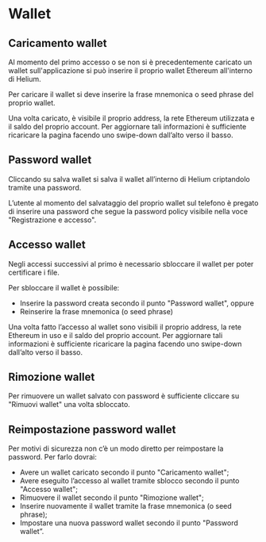 # Wallet

## Caricamento wallet

Al momento del primo accesso o se non si è precedentemente caricato un wallet sull'applicazione si può inserire il proprio wallet Ethereum all'interno di Helium.

Per caricare il wallet si deve inserire la frase mnemonica o seed phrase del proprio wallet.

Una volta caricato, è visibile il proprio address, la rete Ethereum utilizzata e il saldo del proprio account. Per aggiornare tali informazioni è sufficiente ricaricare la pagina facendo uno swipe-down dall’alto verso il basso.

## Password wallet

Cliccando su salva wallet si salva il wallet all’interno di Helium criptandolo tramite una password.

L’utente al momento del salvataggio del proprio wallet sul telefono è pregato di inserire una password che segue la password policy visibile nella voce "Registrazione e accesso".

## Accesso wallet

Negli accessi successivi al primo è necessario sbloccare il wallet per poter certificare i file.

Per sbloccare il wallet è possibile:
- Inserire la password creata secondo il punto "Password wallet", oppure
- Reinserire la frase mnemonica (o seed phrase)

Una volta fatto l’accesso al wallet sono visibili il proprio address, la rete Ethereum in uso e il saldo del proprio account. Per aggiornare tali informazioni è sufficiente ricaricare la pagina facendo uno swipe-down dall’alto verso il basso.

## Rimozione wallet

Per rimuovere un wallet salvato con password è sufficiente cliccare su "Rimuovi wallet" una volta sbloccato.

## Reimpostazione password wallet

Per motivi di sicurezza non c’è un modo diretto per reimpostare la password. Per farlo dovrai:
- Avere un wallet caricato secondo il punto "Caricamento wallet";
- Avere eseguito l’accesso al wallet tramite sblocco secondo il punto "Accesso wallet";
- Rimuovere il wallet secondo il punto "Rimozione wallet";
- Inserire nuovamente il wallet tramite la frase mnemonica (o seed phrase);
- Impostare una nuova password wallet secondo il punto "Password wallet”.
